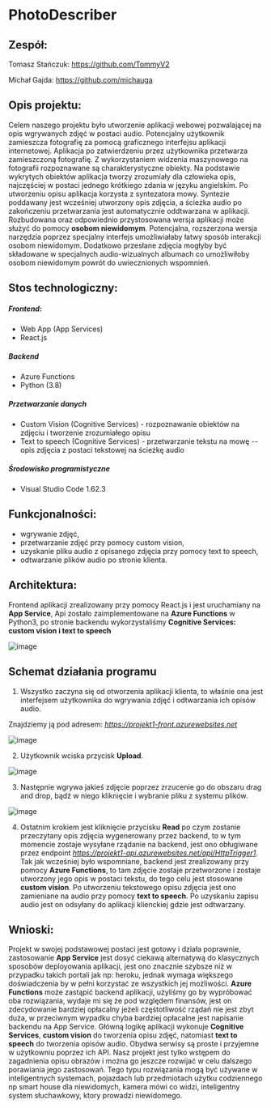 # PhotoDescriber

## Zespół:
Tomasz Stańczuk: https://github.com/TommyV2

Michał Gajda: https://github.com/michauga

## Opis projektu:
Celem naszego projektu było utworzenie aplikacji webowej pozwalającej na opis wgrywanych zdjęć w postaci audio. Potencjalny użytkownik zamieszcza fotografię za pomocą graficznego interfejsu aplikacji internetowej. Aplikacja po zatwierdzeniu przez użytkownika przetwarza zamieszczoną fotografię. Z wykorzystaniem widzenia maszynowego na fotografii rozpoznawane są charakterystyczne obiekty. Na podstawie wykrytych obiektów aplikacja tworzy zrozumiały dla człowieka opis, najczęściej w postaci jednego krótkiego zdania w języku angielskim. Po utworzeniu opisu aplikacja korzysta z syntezatora mowy. Syntezie poddawany jest wcześniej utworzony opis zdjęcia, a ścieżka audio po zakończeniu przetwarzania jest automatycznie oddtwarzana w aplikacji.
Rozbudowana oraz odpowiednio przystosowana wersja aplikacji może służyć do pomocy **osobom niewidomym**. Potencjalna, rozszerzona wersja narzędzia poprzez specjalny interfejs umożliwiałaby łatwy sposób interakcji osobom niewidomym. Dodatkowo przesłane zdjęcia mogłyby być składowane w specjalnych audio-wizualnych albumach co umożliwiłoby osobom niewidomym powrót do uwiecznionych wspomnień.

## Stos technologiczny:
##### Frontend:
- Web App (App Services)
- React.js

##### Backend 
- Azure Functions
- Python (3.8)

##### Przetwarzanie danych
- Custom Vision (Cognitive Services) - rozpoznawanie obiektów na zdjęciu i tworzenie zrozumiałego opisu
- Text to speech (Cognitive Services) - przetwarzanie tekstu na mowę --  opis zdjęcia z postaci tekstowej na ścieżkę audio

##### Środowisko programistyczne
- Visual Studio Code 1.62.3

## Funkcjonalności:
* wgrywanie zdjęć,
* przetwarzanie zdjęć przy pomocy custom vision,
* uzyskanie pliku audio z opisanego zdjęcia przy pomocy text to speech,
* odtwarzanie plików audio po stronie klienta.

## Architektura:
Frontend aplikacji zrealizowany przy pomocy React.js i jest uruchamiany na **App Service**, Api zostało zaimplementowane na **Azure Functions** w Python3, po stronie backendu wykorzystaliśmy **Cognitive Services: custom vision i text to speech**

![image](https://user-images.githubusercontent.com/58606334/142779079-e2d5772c-fccb-4844-a195-32bc777e1631.png)

## Schemat działania programu

1. Wszystko zaczyna się od otworzenia aplikacji klienta, to właśnie ona jest interfejsem użytkownika do wgrywania zdjęć i odtwarzania ich opisów audio.

Znajdziemy ją pod adresem: *https://projekt1-front.azurewebsites.net*

![image](https://user-images.githubusercontent.com/58606334/142779226-7a805b70-b5a6-423a-8ab4-bea499642652.png)

2. Użytkownik wciska przycisk **Upload**.

![image](https://user-images.githubusercontent.com/58606334/142779264-97a429ce-1339-4ba3-aa3e-61609fce4441.png)

3. Następnie wgrywa jakieś zdjęcie poprzez zrzucenie go do obszaru drag and drop, bądź w niego kliknięcie i wybranie pliku z systemu plików.

![image](https://user-images.githubusercontent.com/58606334/142779325-9f4771f4-dbe0-42e7-b5d5-0b6ab87024b7.png)

4. Ostatnim krokiem jest kliknięcie przycisku **Read** po czym zostanie przeczytany opis zdjęcia wygenerowany przez backend, to w tym momencie zostaje wysyłane rządanie na backend, 
jest ono obługiwane przez endpoint *https://projekt1-api.azurewebsites.net/api/HttpTrigger1*. Tak jak wcześniej było wspomniane, backend jest zrealizowany przy pomocy **Azure Functions**, to tam zdjęcie zostaje przetworzone i zostaje utworzony jego opis w postaci tekstu, do tego celu jest stosowane **custom vision**. Po utworzeniu tekstowego opisu zdjęcia jest ono zamieniane na audio przy pomocy **text to speech**. Po uzyskaniu zapisu audio jest on odsyłany do aplikacji klienckiej gdzie jest odtwarzany.

## Wnioski:
Projekt w swojej podstawowej postaci jest gotowy i działa poprawnie, zastosowanie **App Service** jest dosyć ciekawą alternatywą do klasycznych sposobów deployowania aplikacji, jest ono znacznie szybsze niż w przypadku takich portali jak np: heroku, jednak wymaga większego doświadczenia by w pełni korzystać ze wszystkich jej możliwości.
**Azure Functions** może zastąpić backend aplikacji, użyliśmy go by wypróbować oba rozwiązania, wydaje mi się że pod względem finansów, jest on zdecydowanie bardziej opłacalny jeżeli częśtotliwość rządań nie jest zbyt duża, w przeciwnym wypadku chyba bardziej opłacalne jest napisanie backendu na App Service.
Główną logikę aplikacji wykonuje **Cognitive Services**, **custom vision** do tworzenia opisu zdjęć, natomiast **text to speech** do tworzenia opisów audio. Obydwa serwisy są proste i przyjemne w użytkowniu poprzez ich API.
Nasz projekt jest tylko wstępem do zagadnienia opisu obrazów i można go jeszcze rozwijać w celu dalszego porawiania jego zastosowań. Tego typu rozwiązania mogą być używane w inteligentnych systemach, pojazdach lub przedmiotach użytku codziennego np smart house dla niewidomych, kamera mówi co widzi, inteligentny system słuchawkowy, ktory prowadzi niewidomego.
